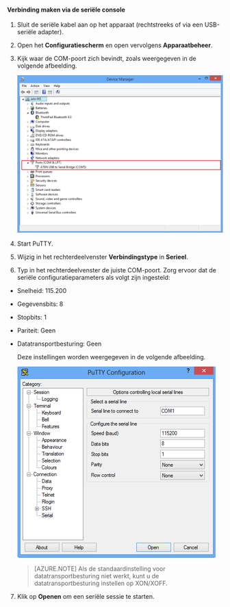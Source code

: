 <!--author=SharS last changed: 9/17/15-->

#### Verbinding maken via de seriële console

1. Sluit de seriële kabel aan op het apparaat (rechtstreeks of via een USB-seriële adapter).

2. Open het **Configuratiescherm** en open vervolgens **Apparaatbeheer**.

3. Kijk waar de COM-poort zich bevindt, zoals weergegeven in de volgende afbeelding.

     ![Verbinding maken via een seriële console](./media/storsimple-use-putty/HCS_ConnectingDeviceS-include.png)

4. Start PuTTY. 

5. Wijzig in het rechterdeelvenster **Verbindingstype** in **Serieel**.

6. Typ in het rechterdeelvenster de juiste COM-poort. Zorg ervoor dat de seriële configuratieparameters als volgt zijn ingesteld:
  - Snelheid: 115.200
  - Gegevensbits: 8
  - Stopbits: 1
  - Pariteit: Geen
  - Datatransportbesturing: Geen

    Deze instellingen worden weergegeven in de volgende afbeelding.

     ![Instellingen voor PuTTY](./media/storsimple-use-putty/HCS_PuttyConfig-include.png) 

    > [AZURE.NOTE] Als de standaardinstelling voor datatransportbesturing niet werkt, kunt u de datatransportbesturing instellen op XON/XOFF.

7. Klik op **Openen** om een seriële sessie te starten.
 

<!--HONumber=Sep16_HO3-->


